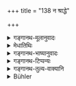 +++
title = "138 न श्राद्धे"

+++

<details><summary>गङ्गानथ-मूलानुवादः</summary>

At a Śrāddha one should not feed a friend; his acquisition shall be made by means of riches. At a Śrāddha one should feed him whom he regards neither as friend nor as foe.—(138)
</details>

<details><summary>मेधातिथिः</summary>

सत्याम् एव श्रोत्रियत्वादिपूर्वगुणसंपदि मैत्र्यादिनिमित्तेन प्रतिषेधो ऽयम् । **मित्रं** समानसुखदुःखम् आत्मनिर्विशेषं **न श्राद्धे भोजयेत्** । **धनैर्** अन्यैर् **अस्य** मित्रस्य स्वीकारो मैत्रीकरणम् । अविच्छेदो वा मैत्र्यम्, उपकार इति यावत् । न केवलं न मित्रं भोजयेत्, यावद् अरिं शत्रुम् अपि । **नारिं न मित्रं यं विद्यात्** । यत्र न रागो न द्वेषो न चान्यः कश्चित् संबन्धो यत्र प्रीतिनिमित्ता कार्यार्थता शङ्क्यते, अरिमित्रयोः प्रदर्शनार्थत्वात् । तथा संबन्धाशङ्कयैव मातामहादयो ऽनुकल्पपक्षोक्ताः । 

- <u>शत्राव्</u> अपि मैत्रीकरणार्थदानसंभावना यदि, मैत्रीकरणम् इति संग्रहः, अरिसंग्रहणं न कर्तव्यम् । 

- <u>विस्पष्टार्थं</u> भविष्यति ॥ ३.१२८ ॥
</details>

<details><summary>गङ्गानथ-भाष्यानुवादः</summary>

Even when endowed with the aforesaid qualifications of ‘Vedic learning’ and the rest, the man shall not be fed on account of his being a friend; this is the prohibition contained in this verse.

‘*A* *friend*’—one whose happiness and unhappiness are the same as one’s own, and who is in no way different from himself,—‘*one should not feed at a Śrāddha*.’

‘*By means of riches*’— by means of other kinds of gifts—‘the acquisition’ of the friend should be made; his friendship obtained; or the benefit of ‘friendship’ may consist in *non-separation*.

It is not only the friend that one shall not feed; the enemy also should not be fed. ‘*Him whom he regards neither as friend* *nor* *as foe*,’— towards whom one eutertains feelings of neither affection, nor aversion: in regard to whom there could be no suspicion of any relationship due to affection or any other motive; the mention of the ‘friend or foe’ being only illustrative. It is on account of the suspicion of such relationship that the maternal grandfather and others have been mentioned (in 147, 148 below) as secondary alternatives.

“There is possibility of the enemy being fed only where one wishes make a friend of him; hence he also being included under ‘friend’ (should not have been mentioned separately).”

The separate mention is expected to make the matter dearer.—(138)
</details>

<details><summary>गङ्गानथ-टिप्पन्यः</summary>

This verse is quoted in *Madanapārijāta* (p. 559);—in *Aparārka* (p. 448);—in *Hemādri* (Śrāddha, p. 401);—and in *Śrāddhakriyākaumudī* (p. 41), which explains ‘*dhanaiḥ*’ as ‘by presents of other kinds,’ and ‘*saṅgraha*’ as ‘affection.’
</details>

<details><summary>गङ्गानथ-तुल्य-वाक्यानि</summary>

*Gautama* (15).—‘He should not behave towards him as towards a friend.’

*Āpastamba-Dharmasūtra* (17.4).—‘He shall feed such Brāhmaṇas... as are
not related to him either through otra or through marriage or through Vedic learning or through discipleship.’

*Baudhāyana* (2.8.6).—‘Such as are not related to him through the Veda.’

*Vaśiṣṭha*. (11.14).—‘During the darker fortnight, after the fourth day,
he shall make offerings to the Pitṛs; having, on the previous day, got together such Brāhmaṇas as are renunciates or hermits or are old, not engaged in any improper profession, learned in the Veda,—but who are not his own pupils or disciples. But he shall feed even his disciples, if they are endowed with exceptional qualities.’

*Mahābhārata* (Anuśāsana, 137.44).—‘One who has offered the Śrāddha
shall not receive a friend; for the purpose of making friends he shall make presents of riches; in connection with the offerings to gods and Pitṛs, he shall feed one who is neutral, whom he regards neither as a friend nor as a foe.’

*Kaśyapa* (Aparārka, p. 448).—‘Enemies...... should not be invited at
Śrāddha.’
</details>

<details><summary>Bühler</summary>

138	Let him not entertain a personal friend at a funeral sacrifice; he may gain his affection by (other) valuable gifts; let him feed at a Sraddha a Brahmana whom he considers neither as a foe nor as a friend.
</details>
